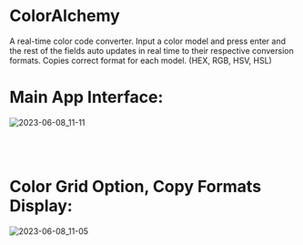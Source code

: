 # ColorAlchemy
A real-time color code converter. 
Input a color model and press enter and the rest of the fields auto updates in real time to their respective conversion formats. Copies correct format for each model. (HEX, RGB, HSV, HSL)

# Main App Interface:
![2023-06-08_11-11](https://github.com/AhMadness/ColorAlchemy/assets/48402736/a4f8c9bd-6eb0-4896-95e9-30a9879405fd)

<br><br>

# Color Grid Option, Copy Formats Display:
![2023-06-08_11-05](https://github.com/AhMadness/ColorAlchemy/assets/48402736/1feab25b-8ac3-4f5d-aafa-b35562347179)
